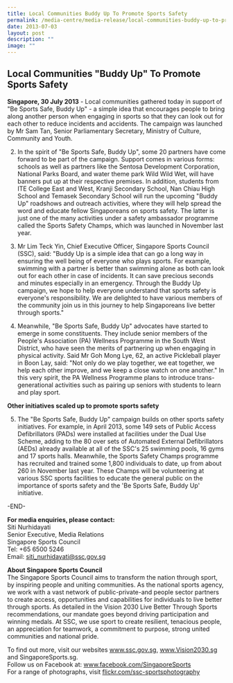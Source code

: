 ```yaml
---
title: Local Communities Buddy Up To Promote Sports Safety
permalink: /media-centre/media-release/local-communities-buddy-up-to-promote-sports-safety/
date: 2013-07-03
layout: post
description: ""
image: ""
---
```

## **Local Communities "Buddy Up" To Promote Sports Safety**

**Singapore, 30 July 2013** - Local communities gathered today in support of "Be Sports Safe, Buddy Up" - a simple idea that encourages people to bring along another person when engaging in sports so that they can look out for each other to reduce incidents and accidents. The campaign was launched by Mr Sam Tan, Senior Parliamentary Secretary, Ministry of Culture, Community and Youth.

2. In the spirit of "Be Sports Safe, Buddy Up", some 20 partners have come forward to be part of the campaign. Support comes in various forms: schools as well as partners like the Sentosa Development Corporation, National Parks Board, and water theme park Wild Wild Wet, will have banners put up at their respective premises. In addition, students from ITE College East and West, Kranji Secondary School, Nan Chiau High School and Temasek Secondary School will run the upcoming "Buddy Up" roadshows and outreach activities, where they will help spread the word and educate fellow Singaporeans on sports safety. The latter is just one of the many activities under a safety ambassador programme called the Sports Safety Champs, which was launched in November last year.

3. Mr Lim Teck Yin, Chief Executive Officer, Singapore Sports Council (SSC), said: "Buddy Up is a simple idea that can go a long way in ensuring the well being of everyone who plays sports. For example, swimming with a partner is better than swimming alone as both can look out for each other in case of incidents. It can save precious seconds and minutes especially in an emergency. Through the Buddy Up campaign, we hope to help everyone understand that sports safety is everyone's responsibility. We are delighted to have various members of the community join us in this journey to help Singaporeans live better through sports."

4. Meanwhile, "Be Sports Safe, Buddy Up" advocates have started to emerge in some constituents. They include senior members of the People's Association (PA) Wellness Programme in the South West District, who have seen the merits of partnering up when engaging in physical activity. Said Mr Goh Mong Lye, 62, an active Pickleball player in Boon Lay, said: "Not only do we play together, we eat together, we help each other improve, and we keep a close watch on one another." In this very spirit, the PA Wellness Programme plans to introduce trans-generational activities such as pairing up seniors with students to learn and play sport.

**Other initiatives scaled up to promote sports safety**

5. The "Be Sports Safe, Buddy Up" campaign builds on other sports safety initiatives. For example, in April 2013, some 149 sets of Public Access Defibrillators (PADs) were installed at facilities under the Dual Use Scheme, adding to the 80 over sets of Automated External Defibrillators (AEDs) already available at all of the SSC's 25 swimming pools, 16 gyms and 17 sports halls. Meanwhile, the Sports Safety Champs programme has recruited and trained some 1,800 individuals to date, up from about 260 in November last year. These Champs will be volunteering at various SSC sports facilities to educate the general public on the importance of sports safety and the 'Be Sports Safe, Buddy Up' initiative.

-END-

**For media enquiries, please contact:**
<br>Siti Nurhidayati
<br>Senior Executive, Media Relations
<br>Singapore Sports Council
<br>Tel: +65 6500 5246
<br>Email: [siti_nurhidayati@ssc.gov.sg](siti_nurhidayati@ssc.gov.sg)

**About Singapore Sports Council**
<br>
The Singapore Sports Council aims to transform the nation through sport, by inspiring people and uniting communities. As the national sports agency, we work with a vast network of public-private-and people sector partners to create access, opportunities and capabilities for individuals to live better through sports. As detailed in the Vision 2030 Live Better Through Sports recommendations, our mandate goes beyond driving participation and winning medals. At SSC, we use sport to create resilient, tenacious people, an appreciation for teamwork, a commitment to purpose, strong united communities and national pride.

To find out more, visit our websites www.ssc.gov.sg, www.Vision2030.sg and SingaporeSports.sg.
<br>
Follow us on Facebook at: www.facebook.com/SingaporeSports
<br>
For a range of photographs, visit [flickr.com/ssc-sportsphotography](flickr.com/ssc-sportsphotography)